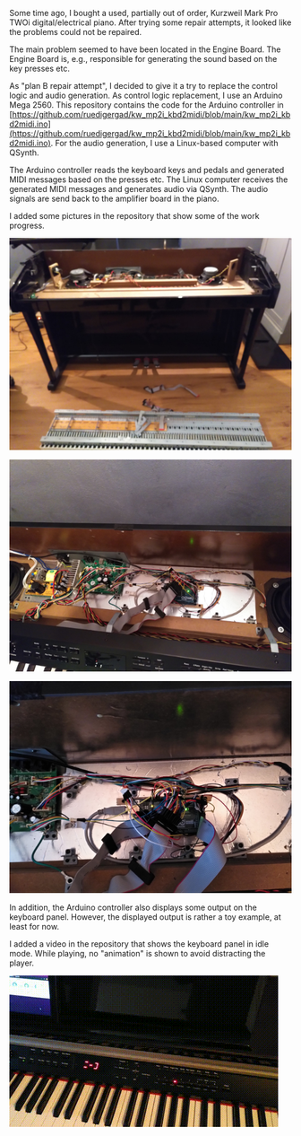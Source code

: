 
Some time ago, I bought a used, partially out of order, Kurzweil Mark Pro TWOi digital/electrical piano.
After trying some repair attempts, it looked like the problems could not be repaired.

The main problem seemed to have been located in the Engine Board.
The Engine Board is, e.g., responsible for generating the sound based on the key presses etc.

As "plan B repair attempt", I decided to give it a try to replace the control logic and audio generation.
As control logic replacement, I use an Arduino Mega 2560.
This repository contains the code for the Arduino controller in [https://github.com/ruedigergad/kw_mp2i_kbd2midi/blob/main/kw_mp2i_kbd2midi.ino](https://github.com/ruedigergad/kw_mp2i_kbd2midi/blob/main/kw_mp2i_kbd2midi.ino).
For the audio generation, I use a Linux-based computer with QSynth.

The Arduino controller reads the keyboard keys and pedals and generated MIDI messages based on the presses etc.
The Linux computer receives the generated MIDI messages and generates audio via QSynth.
The audio signals are send back to the amplifier board in the piano.

I added some pictures in the repository that show some of the work progress.

![Disassembled Keyboard](https://github.com/ruedigergad/kw_mp2i_kbd2midi/blob/main/keyboard_disassembled_scaled.jpg?raw=true)

![Keyboard Internals Controller Replacement](https://github.com/ruedigergad/kw_mp2i_kbd2midi/blob/main/keyboard_internals_replaced_controller_scaled.jpg?raw=true)

![Keyboard Internals Controller Replacement Close-up](https://github.com/ruedigergad/kw_mp2i_kbd2midi/blob/main/keyboard_internals_replaced_controller_2_scaled.jpg?raw=true)


In addition, the Arduino controller also displays some output on the keyboard panel.
However, the displayed output is rather a toy example, at least for now.

I added a video in the repository that shows the keyboard panel in idle mode.
While playing, no "animation" is shown to avoid distracting the player.

![Keyboard Panel Idle Animation](https://github.com/ruedigergad/kw_mp2i_kbd2midi/blob/main/keyboard_panel_idle.gif?raw=true)
